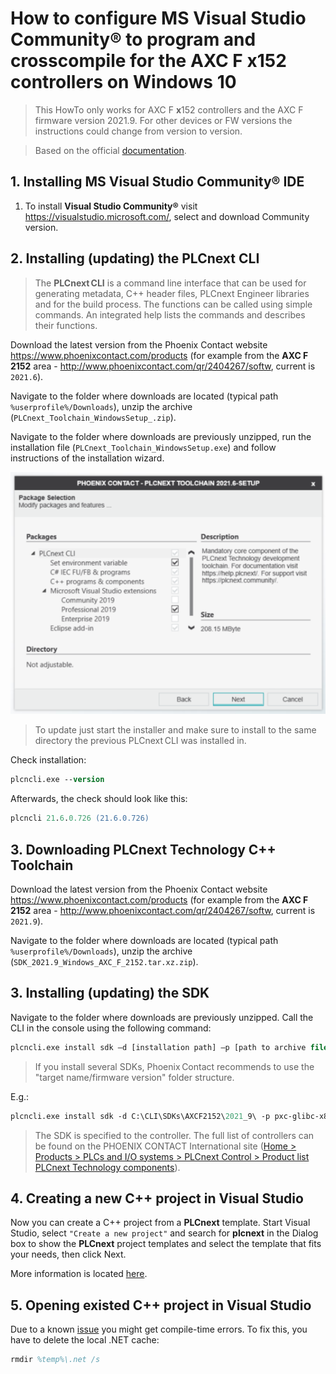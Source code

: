 # How to configure MS Visual Studio Community® to program and crosscompile for the AXC F **x**152 controllers on Windows 10 #

> This HowTo only works for AXC F **x**152 controllers and the AXC F firmware version 2021.9. For other devices or FW versions the instructions could change from version to version.

> Based on the official [documentation](https://www.plcnext.help/te/Programming/Cpp/Cpp-programming.htm).

## 1. Installing **MS Visual Studio Community®** IDE ##

1. To install **Visual Studio Community®** visit https://visualstudio.microsoft.com/, select and download Community version.

## 2. Installing (updating) the PLCnext CLI ##

>The **PLCnext CLI** is a command line interface that can be used for generating metadata, C++ header files, PLCnext Engineer libraries and for the build process. The functions can be called using simple commands. An integrated help lists the commands and describes their functions.

Download the latest version from the Phoenix Contact website https://www.phoenixcontact.com/products (for example from the **AXC F 2152** area - http://www.phoenixcontact.com/qr/2404267/softw, current is `2021.6`).

Navigate to the folder where downloads are located (typical path `%userprofile%/Downloads`), unzip the archive (`PLCnext_Toolchain_WindowsSetup_.zip`).

Navigate to the folder where downloads are previously unzipped, run the installation file (`PLCnext_Toolchain_WindowsSetup.exe`) and follow instructions of the installation wizard.

![SDK ok](images/PLCNCLI_setup.png)

>To update just start the installer and make sure to install to the same directory the previous PLCnext CLI was installed in.

Check installation:

```ps
plcncli.exe --version
```

Afterwards, the check should look like this:

```ps
plcncli 21.6.0.726 (21.6.0.726)
```
## 3. Downloading PLCnext Technology C++ Toolchain ##

Download the latest version from the Phoenix Contact website https://www.phoenixcontact.com/products (for example from the **AXC F 2152** area - http://www.phoenixcontact.com/qr/2404267/softw, current is `2021.9`).

Navigate to the folder where downloads are located (typical path `%userprofile%/Downloads`), unzip the archive (`SDK_2021.9_Windows_AXC_F_2152.tar.xz.zip`).

## 3. Installing (updating) the SDK ##

Navigate to the folder where downloads are previously unzipped. Call the CLI in the console using the following command:

```ps
plcncli.exe install sdk –d [installation path] –p [path to archive file]
```

>If you install several SDKs, Phoenix Contact recommends to use the "target name/firmware version" folder structure.

E.g.:

```ps
plcncli.exe install sdk -d C:\CLI\SDKs\AXCF2152\2021_9\ -p pxc-glibc-x86_64-mingw32-axcf2152-image-mingw-cortexa9t2hf-neon-axcf2152-toolchain-2021.9.tar.xz
```

>The SDK is specified to the controller. The full list of controllers can be found on the PHOENIX CONTACT International site ([Home > Products > PLCs and I/O systems > PLCnext Control > Product list PLCnext Technology components](https://www.phoenixcontact.com/online/portal/pi?1dmy&urile=wcm%3apath%3a/pien/web/main/products/list_pages/PLCnext_technology_components_P-21-14-01/f77f0eb0-2a70-40c3-8679-7df2450e26db)).

## 4. Creating a new C++ project in Visual Studio ##

Now you can create a C++ project from a **PLCnext** template. Start Visual Studio, select `"Create a new project"` and search for **plcnext** in the Dialog box to show the **PLCnext** project templates and select the template that fits your needs, then click Next.

More information is located [here](https://www.plcnext.help/te/Programming/Cpp/Cpp_programming/Working_with_Visual_Studio.htm).

## 5. Opening existed C++ project in Visual Studio ##

Due to a known [issue](https://github.com/PLCnext/PLCnext_CLI_VS/issues/4) you might get compile-time errors. To fix this, you have to delete the local .NET cache:

```ps
rmdir %temp%\.net /s
```
